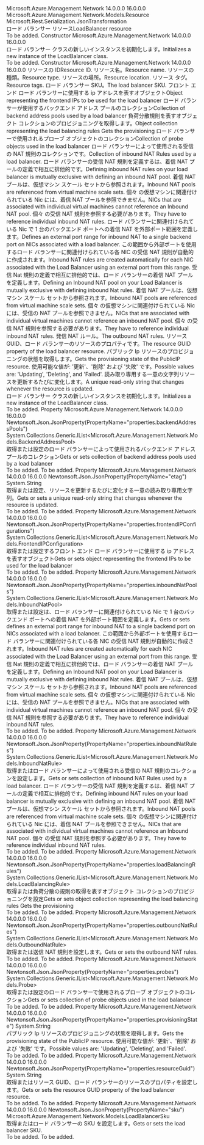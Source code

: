 <Type Name="LoadBalancer" FullName="Microsoft.Azure.Management.Network.Models.LoadBalancer">
  <TypeSignature Language="C#" Value="public class LoadBalancer : Microsoft.Azure.Management.Network.Models.Resource" />
  <TypeSignature Language="ILAsm" Value=".class public auto ansi beforefieldinit LoadBalancer extends Microsoft.Azure.Management.Network.Models.Resource" />
  <TypeSignature Language="DocId" Value="T:Microsoft.Azure.Management.Network.Models.LoadBalancer" />
  <TypeSignature Language="VB.NET" Value="Public Class LoadBalancer&#xA;Inherits Resource" />
  <TypeSignature Language="F#" Value="type LoadBalancer = class&#xA;    inherit Resource" />
  <AssemblyInfo>
    <AssemblyName>Microsoft.Azure.Management.Network</AssemblyName>
    <AssemblyVersion>14.0.0.0</AssemblyVersion>
    <AssemblyVersion>16.0.0.0</AssemblyVersion>
  </AssemblyInfo>
  <Base>
    <BaseTypeName>Microsoft.Azure.Management.Network.Models.Resource</BaseTypeName>
  </Base>
  <Interfaces />
  <Attributes>
    <Attribute>
      <AttributeName>Microsoft.Rest.Serialization.JsonTransformation</AttributeName>
    </Attribute>
  </Attributes>
  <Docs>
    <summary>
            <span data-ttu-id="11575-101">ロード バランサー リソース</span><span class="sxs-lookup"><span data-stu-id="11575-101">LoadBalancer resource</span></span>
            </summary>
    <remarks>To be added.</remarks>
  </Docs>
  <Members>
    <Member MemberName=".ctor">
      <MemberSignature Language="C#" Value="public LoadBalancer ();" />
      <MemberSignature Language="ILAsm" Value=".method public hidebysig specialname rtspecialname instance void .ctor() cil managed" />
      <MemberSignature Language="DocId" Value="M:Microsoft.Azure.Management.Network.Models.LoadBalancer.#ctor" />
      <MemberSignature Language="VB.NET" Value="Public Sub New ()" />
      <MemberType>Constructor</MemberType>
      <AssemblyInfo>
        <AssemblyName>Microsoft.Azure.Management.Network</AssemblyName>
        <AssemblyVersion>14.0.0.0</AssemblyVersion>
        <AssemblyVersion>16.0.0.0</AssemblyVersion>
      </AssemblyInfo>
      <Parameters />
      <Docs>
        <summary>
            <span data-ttu-id="11575-102">ロード バランサー クラスの新しいインスタンスを初期化します。</span><span class="sxs-lookup"><span data-stu-id="11575-102">Initializes a new instance of the LoadBalancer class.</span></span>
            </summary>
        <remarks>To be added.</remarks>
      </Docs>
    </Member>
    <Member MemberName=".ctor">
      <MemberSignature Language="C#" Value="public LoadBalancer (string id = null, string name = null, string type = null, string location = null, System.Collections.Generic.IDictionary&lt;string,string&gt; tags = null, Microsoft.Azure.Management.Network.Models.LoadBalancerSku sku = null, System.Collections.Generic.IList&lt;Microsoft.Azure.Management.Network.Models.FrontendIPConfiguration&gt; frontendIPConfigurations = null, System.Collections.Generic.IList&lt;Microsoft.Azure.Management.Network.Models.BackendAddressPool&gt; backendAddressPools = null, System.Collections.Generic.IList&lt;Microsoft.Azure.Management.Network.Models.LoadBalancingRule&gt; loadBalancingRules = null, System.Collections.Generic.IList&lt;Microsoft.Azure.Management.Network.Models.Probe&gt; probes = null, System.Collections.Generic.IList&lt;Microsoft.Azure.Management.Network.Models.InboundNatRule&gt; inboundNatRules = null, System.Collections.Generic.IList&lt;Microsoft.Azure.Management.Network.Models.InboundNatPool&gt; inboundNatPools = null, System.Collections.Generic.IList&lt;Microsoft.Azure.Management.Network.Models.OutboundNatRule&gt; outboundNatRules = null, string resourceGuid = null, string provisioningState = null, string etag = null);" />
      <MemberSignature Language="ILAsm" Value=".method public hidebysig specialname rtspecialname instance void .ctor(string id, string name, string type, string location, class System.Collections.Generic.IDictionary`2&lt;string, string&gt; tags, class Microsoft.Azure.Management.Network.Models.LoadBalancerSku sku, class System.Collections.Generic.IList`1&lt;class Microsoft.Azure.Management.Network.Models.FrontendIPConfiguration&gt; frontendIPConfigurations, class System.Collections.Generic.IList`1&lt;class Microsoft.Azure.Management.Network.Models.BackendAddressPool&gt; backendAddressPools, class System.Collections.Generic.IList`1&lt;class Microsoft.Azure.Management.Network.Models.LoadBalancingRule&gt; loadBalancingRules, class System.Collections.Generic.IList`1&lt;class Microsoft.Azure.Management.Network.Models.Probe&gt; probes, class System.Collections.Generic.IList`1&lt;class Microsoft.Azure.Management.Network.Models.InboundNatRule&gt; inboundNatRules, class System.Collections.Generic.IList`1&lt;class Microsoft.Azure.Management.Network.Models.InboundNatPool&gt; inboundNatPools, class System.Collections.Generic.IList`1&lt;class Microsoft.Azure.Management.Network.Models.OutboundNatRule&gt; outboundNatRules, string resourceGuid, string provisioningState, string etag) cil managed" />
      <MemberSignature Language="DocId" Value="M:Microsoft.Azure.Management.Network.Models.LoadBalancer.#ctor(System.String,System.String,System.String,System.String,System.Collections.Generic.IDictionary{System.String,System.String},Microsoft.Azure.Management.Network.Models.LoadBalancerSku,System.Collections.Generic.IList{Microsoft.Azure.Management.Network.Models.FrontendIPConfiguration},System.Collections.Generic.IList{Microsoft.Azure.Management.Network.Models.BackendAddressPool},System.Collections.Generic.IList{Microsoft.Azure.Management.Network.Models.LoadBalancingRule},System.Collections.Generic.IList{Microsoft.Azure.Management.Network.Models.Probe},System.Collections.Generic.IList{Microsoft.Azure.Management.Network.Models.InboundNatRule},System.Collections.Generic.IList{Microsoft.Azure.Management.Network.Models.InboundNatPool},System.Collections.Generic.IList{Microsoft.Azure.Management.Network.Models.OutboundNatRule},System.String,System.String,System.String)" />
      <MemberSignature Language="VB.NET" Value="Public Sub New (Optional id As String = null, Optional name As String = null, Optional type As String = null, Optional location As String = null, Optional tags As IDictionary(Of String, String) = null, Optional sku As LoadBalancerSku = null, Optional frontendIPConfigurations As IList(Of FrontendIPConfiguration) = null, Optional backendAddressPools As IList(Of BackendAddressPool) = null, Optional loadBalancingRules As IList(Of LoadBalancingRule) = null, Optional probes As IList(Of Probe) = null, Optional inboundNatRules As IList(Of InboundNatRule) = null, Optional inboundNatPools As IList(Of InboundNatPool) = null, Optional outboundNatRules As IList(Of OutboundNatRule) = null, Optional resourceGuid As String = null, Optional provisioningState As String = null, Optional etag As String = null)" />
      <MemberSignature Language="F#" Value="new Microsoft.Azure.Management.Network.Models.LoadBalancer : string * string * string * string * System.Collections.Generic.IDictionary&lt;string, string&gt; * Microsoft.Azure.Management.Network.Models.LoadBalancerSku * System.Collections.Generic.IList&lt;Microsoft.Azure.Management.Network.Models.FrontendIPConfiguration&gt; * System.Collections.Generic.IList&lt;Microsoft.Azure.Management.Network.Models.BackendAddressPool&gt; * System.Collections.Generic.IList&lt;Microsoft.Azure.Management.Network.Models.LoadBalancingRule&gt; * System.Collections.Generic.IList&lt;Microsoft.Azure.Management.Network.Models.Probe&gt; * System.Collections.Generic.IList&lt;Microsoft.Azure.Management.Network.Models.InboundNatRule&gt; * System.Collections.Generic.IList&lt;Microsoft.Azure.Management.Network.Models.InboundNatPool&gt; * System.Collections.Generic.IList&lt;Microsoft.Azure.Management.Network.Models.OutboundNatRule&gt; * string * string * string -&gt; Microsoft.Azure.Management.Network.Models.LoadBalancer" Usage="new Microsoft.Azure.Management.Network.Models.LoadBalancer (id, name, type, location, tags, sku, frontendIPConfigurations, backendAddressPools, loadBalancingRules, probes, inboundNatRules, inboundNatPools, outboundNatRules, resourceGuid, provisioningState, etag)" />
      <MemberType>Constructor</MemberType>
      <AssemblyInfo>
        <AssemblyName>Microsoft.Azure.Management.Network</AssemblyName>
        <AssemblyVersion>14.0.0.0</AssemblyVersion>
        <AssemblyVersion>16.0.0.0</AssemblyVersion>
      </AssemblyInfo>
      <Parameters>
        <Parameter Name="id" Type="System.String" />
        <Parameter Name="name" Type="System.String" />
        <Parameter Name="type" Type="System.String" />
        <Parameter Name="location" Type="System.String" />
        <Parameter Name="tags" Type="System.Collections.Generic.IDictionary&lt;System.String,System.String&gt;" />
        <Parameter Name="sku" Type="Microsoft.Azure.Management.Network.Models.LoadBalancerSku" />
        <Parameter Name="frontendIPConfigurations" Type="System.Collections.Generic.IList&lt;Microsoft.Azure.Management.Network.Models.FrontendIPConfiguration&gt;" />
        <Parameter Name="backendAddressPools" Type="System.Collections.Generic.IList&lt;Microsoft.Azure.Management.Network.Models.BackendAddressPool&gt;" />
        <Parameter Name="loadBalancingRules" Type="System.Collections.Generic.IList&lt;Microsoft.Azure.Management.Network.Models.LoadBalancingRule&gt;" />
        <Parameter Name="probes" Type="System.Collections.Generic.IList&lt;Microsoft.Azure.Management.Network.Models.Probe&gt;" />
        <Parameter Name="inboundNatRules" Type="System.Collections.Generic.IList&lt;Microsoft.Azure.Management.Network.Models.InboundNatRule&gt;" />
        <Parameter Name="inboundNatPools" Type="System.Collections.Generic.IList&lt;Microsoft.Azure.Management.Network.Models.InboundNatPool&gt;" />
        <Parameter Name="outboundNatRules" Type="System.Collections.Generic.IList&lt;Microsoft.Azure.Management.Network.Models.OutboundNatRule&gt;" />
        <Parameter Name="resourceGuid" Type="System.String" />
        <Parameter Name="provisioningState" Type="System.String" />
        <Parameter Name="etag" Type="System.String" />
      </Parameters>
      <Docs>
        <param name="id"><span data-ttu-id="11575-103">リソースの ID</span><span class="sxs-lookup"><span data-stu-id="11575-103">Resource ID.</span></span></param>
        <param name="name"><span data-ttu-id="11575-104">リソース名。</span><span class="sxs-lookup"><span data-stu-id="11575-104">Resource name.</span></span></param>
        <param name="type"><span data-ttu-id="11575-105">リソースの種類。</span><span class="sxs-lookup"><span data-stu-id="11575-105">Resource type.</span></span></param>
        <param name="location"><span data-ttu-id="11575-106">リソースの場所。</span><span class="sxs-lookup"><span data-stu-id="11575-106">Resource location.</span></span></param>
        <param name="tags"><span data-ttu-id="11575-107">リソース タグ。</span><span class="sxs-lookup"><span data-stu-id="11575-107">Resource tags.</span></span></param>
        <param name="sku"><span data-ttu-id="11575-108">ロード バランサー SKU。</span><span class="sxs-lookup"><span data-stu-id="11575-108">The load balancer SKU.</span></span></param>
        <param name="frontendIPConfigurations"><span data-ttu-id="11575-109">フロント エンド ロード バランサーに使用する ip アドレスを表すオブジェクト</span><span class="sxs-lookup"><span data-stu-id="11575-109">Object representing the frontend IPs to be used for the load balancer</span></span></param>
        <param name="backendAddressPools"><span data-ttu-id="11575-110">ロード バランサーが使用するバックエンド アドレス プールのコレクション</span><span class="sxs-lookup"><span data-stu-id="11575-110">Collection of backend address pools used by a load balancer</span></span></param>
        <param name="loadBalancingRules"><span data-ttu-id="11575-111">負荷分散規則を表すオブジェクト コレクションのプロビジョニングを取得します。</span><span class="sxs-lookup"><span data-stu-id="11575-111">Object collection representing the load balancing rules Gets the provisioning</span></span> </param>
        <param name="probes"><span data-ttu-id="11575-112">ロード バランサーで使用されるプローブ オブジェクトのコレクション</span><span class="sxs-lookup"><span data-stu-id="11575-112">Collection of probe objects used in the load balancer</span></span></param>
        <param name="inboundNatRules"><span data-ttu-id="11575-113">ロード バランサーによって使用される受信の NAT 規則のコレクションです。</span><span class="sxs-lookup"><span data-stu-id="11575-113">Collection of inbound NAT Rules used by a load balancer.</span></span> <span data-ttu-id="11575-114">ロード バランサーの受信 NAT 規則を定義するは、着信 NAT プールの定義で相互に排他的です。</span><span class="sxs-lookup"><span data-stu-id="11575-114">Defining inbound NAT rules on your load balancer is mutually exclusive with defining an inbound NAT pool.</span></span>
            <span data-ttu-id="11575-115">着信 NAT プールは、仮想マシン スケール セットから参照されます。</span><span class="sxs-lookup"><span data-stu-id="11575-115">Inbound NAT pools are referenced from virtual machine scale sets.</span></span>
            <span data-ttu-id="11575-116">個々 の仮想マシンに関連付けられている Nic には、着信 NAT プールを参照できません。</span><span class="sxs-lookup"><span data-stu-id="11575-116">NICs that are associated with individual virtual machines cannot reference an Inbound NAT pool.</span></span> <span data-ttu-id="11575-117">個々 の受信 NAT 規則を参照する必要があります。</span><span class="sxs-lookup"><span data-stu-id="11575-117">They have to reference individual inbound NAT rules.</span></span></param>
        <param name="inboundNatPools"><span data-ttu-id="11575-118">ロード バランサーに関連付けられている Nic で 1 台のバックエンド ポートへの着信 NAT を外部ポート範囲を定義します。</span><span class="sxs-lookup"><span data-stu-id="11575-118">Defines an external port range for inbound NAT to a single backend port on NICs associated with a load balancer.</span></span> <span data-ttu-id="11575-119">この範囲から外部ポートを使用するロード バランサーに関連付けられている各 NIC の受信 NAT 規則が自動的に作成されます。</span><span class="sxs-lookup"><span data-stu-id="11575-119">Inbound NAT rules are created automatically for each NIC associated with the Load Balancer using an external port from this range.</span></span> <span data-ttu-id="11575-120">受信 Nat 規則の定義で相互に排他的では、ロード バランサーの着信 NAT プールを定義します。</span><span class="sxs-lookup"><span data-stu-id="11575-120">Defining an Inbound NAT pool on your Load Balancer is mutually exclusive with defining inbound Nat rules.</span></span> <span data-ttu-id="11575-121">着信 NAT プールは、仮想マシン スケール セットから参照されます。</span><span class="sxs-lookup"><span data-stu-id="11575-121">Inbound NAT pools are referenced from virtual machine scale sets.</span></span> <span data-ttu-id="11575-122">個々 の仮想マシンに関連付けられている Nic には、受信の NAT プールを参照できません。</span><span class="sxs-lookup"><span data-stu-id="11575-122">NICs that are associated with individual virtual machines cannot reference an inbound NAT pool.</span></span> <span data-ttu-id="11575-123">個々 の受信 NAT 規則を参照する必要があります。</span><span class="sxs-lookup"><span data-stu-id="11575-123">They have to reference individual inbound NAT rules.</span></span></param>
        <param name="outboundNatRules"><span data-ttu-id="11575-124">発信 NAT ルール。</span><span class="sxs-lookup"><span data-stu-id="11575-124">The outbound NAT rules.</span></span></param>
        <param name="resourceGuid"><span data-ttu-id="11575-125">リソース GUID、ロード バランサーのリソースのプロパティです。</span><span class="sxs-lookup"><span data-stu-id="11575-125">The resource GUID property of the load balancer resource.</span></span></param>
        <param name="provisioningState"><span data-ttu-id="11575-126">パブリック Ip リソースのプロビジョニングの状態を取得します。</span><span class="sxs-lookup"><span data-stu-id="11575-126">Gets the provisioning state of the PublicIP resource.</span></span> <span data-ttu-id="11575-127">使用可能な値が: '更新'、'削除' および '失敗' です。</span><span class="sxs-lookup"><span data-stu-id="11575-127">Possible values are: 'Updating', 'Deleting', and 'Failed'.</span></span></param>
        <param name="etag"><span data-ttu-id="11575-128">読み取り専用する一意の文字列リソースを更新するたびに変化します。</span><span class="sxs-lookup"><span data-stu-id="11575-128">A unique read-only string that changes whenever the resource is updated.</span></span></param>
        <summary>
            <span data-ttu-id="11575-129">ロード バランサー クラスの新しいインスタンスを初期化します。</span><span class="sxs-lookup"><span data-stu-id="11575-129">Initializes a new instance of the LoadBalancer class.</span></span>
            </summary>
        <remarks>To be added.</remarks>
      </Docs>
    </Member>
    <Member MemberName="BackendAddressPools">
      <MemberSignature Language="C#" Value="public System.Collections.Generic.IList&lt;Microsoft.Azure.Management.Network.Models.BackendAddressPool&gt; BackendAddressPools { get; set; }" />
      <MemberSignature Language="ILAsm" Value=".property instance class System.Collections.Generic.IList`1&lt;class Microsoft.Azure.Management.Network.Models.BackendAddressPool&gt; BackendAddressPools" />
      <MemberSignature Language="DocId" Value="P:Microsoft.Azure.Management.Network.Models.LoadBalancer.BackendAddressPools" />
      <MemberSignature Language="VB.NET" Value="Public Property BackendAddressPools As IList(Of BackendAddressPool)" />
      <MemberSignature Language="F#" Value="member this.BackendAddressPools : System.Collections.Generic.IList&lt;Microsoft.Azure.Management.Network.Models.BackendAddressPool&gt; with get, set" Usage="Microsoft.Azure.Management.Network.Models.LoadBalancer.BackendAddressPools" />
      <MemberType>Property</MemberType>
      <AssemblyInfo>
        <AssemblyName>Microsoft.Azure.Management.Network</AssemblyName>
        <AssemblyVersion>14.0.0.0</AssemblyVersion>
        <AssemblyVersion>16.0.0.0</AssemblyVersion>
      </AssemblyInfo>
      <Attributes>
        <Attribute>
          <AttributeName>Newtonsoft.Json.JsonProperty(PropertyName="properties.backendAddressPools")</AttributeName>
        </Attribute>
      </Attributes>
      <ReturnValue>
        <ReturnType>System.Collections.Generic.IList&lt;Microsoft.Azure.Management.Network.Models.BackendAddressPool&gt;</ReturnType>
      </ReturnValue>
      <Docs>
        <summary>
            <span data-ttu-id="11575-130">取得または設定のロード バランサーによって使用されるバックエンド アドレス プールのコレクション</span><span class="sxs-lookup"><span data-stu-id="11575-130">Gets or sets collection of backend address pools used by a load balancer</span></span>
            </summary>
        <value>To be added.</value>
        <remarks>To be added.</remarks>
      </Docs>
    </Member>
    <Member MemberName="Etag">
      <MemberSignature Language="C#" Value="public string Etag { get; set; }" />
      <MemberSignature Language="ILAsm" Value=".property instance string Etag" />
      <MemberSignature Language="DocId" Value="P:Microsoft.Azure.Management.Network.Models.LoadBalancer.Etag" />
      <MemberSignature Language="VB.NET" Value="Public Property Etag As String" />
      <MemberSignature Language="F#" Value="member this.Etag : string with get, set" Usage="Microsoft.Azure.Management.Network.Models.LoadBalancer.Etag" />
      <MemberType>Property</MemberType>
      <AssemblyInfo>
        <AssemblyName>Microsoft.Azure.Management.Network</AssemblyName>
        <AssemblyVersion>14.0.0.0</AssemblyVersion>
        <AssemblyVersion>16.0.0.0</AssemblyVersion>
      </AssemblyInfo>
      <Attributes>
        <Attribute>
          <AttributeName>Newtonsoft.Json.JsonProperty(PropertyName="etag")</AttributeName>
        </Attribute>
      </Attributes>
      <ReturnValue>
        <ReturnType>System.String</ReturnType>
      </ReturnValue>
      <Docs>
        <summary>
            <span data-ttu-id="11575-131">取得または設定、リソースを更新するたびに変化する一意の読み取り専用文字列。</span><span class="sxs-lookup"><span data-stu-id="11575-131">Gets or sets a unique read-only string that changes whenever the resource is updated.</span></span>
            </summary>
        <value>To be added.</value>
        <remarks>To be added.</remarks>
      </Docs>
    </Member>
    <Member MemberName="FrontendIPConfigurations">
      <MemberSignature Language="C#" Value="public System.Collections.Generic.IList&lt;Microsoft.Azure.Management.Network.Models.FrontendIPConfiguration&gt; FrontendIPConfigurations { get; set; }" />
      <MemberSignature Language="ILAsm" Value=".property instance class System.Collections.Generic.IList`1&lt;class Microsoft.Azure.Management.Network.Models.FrontendIPConfiguration&gt; FrontendIPConfigurations" />
      <MemberSignature Language="DocId" Value="P:Microsoft.Azure.Management.Network.Models.LoadBalancer.FrontendIPConfigurations" />
      <MemberSignature Language="VB.NET" Value="Public Property FrontendIPConfigurations As IList(Of FrontendIPConfiguration)" />
      <MemberSignature Language="F#" Value="member this.FrontendIPConfigurations : System.Collections.Generic.IList&lt;Microsoft.Azure.Management.Network.Models.FrontendIPConfiguration&gt; with get, set" Usage="Microsoft.Azure.Management.Network.Models.LoadBalancer.FrontendIPConfigurations" />
      <MemberType>Property</MemberType>
      <AssemblyInfo>
        <AssemblyName>Microsoft.Azure.Management.Network</AssemblyName>
        <AssemblyVersion>14.0.0.0</AssemblyVersion>
        <AssemblyVersion>16.0.0.0</AssemblyVersion>
      </AssemblyInfo>
      <Attributes>
        <Attribute>
          <AttributeName>Newtonsoft.Json.JsonProperty(PropertyName="properties.frontendIPConfigurations")</AttributeName>
        </Attribute>
      </Attributes>
      <ReturnValue>
        <ReturnType>System.Collections.Generic.IList&lt;Microsoft.Azure.Management.Network.Models.FrontendIPConfiguration&gt;</ReturnType>
      </ReturnValue>
      <Docs>
        <summary>
            <span data-ttu-id="11575-132">取得または設定するフロント エンド ロード バランサーに使用する ip アドレスを表すオブジェクト</span><span class="sxs-lookup"><span data-stu-id="11575-132">Gets or sets object representing the frontend IPs to be used for the load balancer</span></span>
            </summary>
        <value>To be added.</value>
        <remarks>To be added.</remarks>
      </Docs>
    </Member>
    <Member MemberName="InboundNatPools">
      <MemberSignature Language="C#" Value="public System.Collections.Generic.IList&lt;Microsoft.Azure.Management.Network.Models.InboundNatPool&gt; InboundNatPools { get; set; }" />
      <MemberSignature Language="ILAsm" Value=".property instance class System.Collections.Generic.IList`1&lt;class Microsoft.Azure.Management.Network.Models.InboundNatPool&gt; InboundNatPools" />
      <MemberSignature Language="DocId" Value="P:Microsoft.Azure.Management.Network.Models.LoadBalancer.InboundNatPools" />
      <MemberSignature Language="VB.NET" Value="Public Property InboundNatPools As IList(Of InboundNatPool)" />
      <MemberSignature Language="F#" Value="member this.InboundNatPools : System.Collections.Generic.IList&lt;Microsoft.Azure.Management.Network.Models.InboundNatPool&gt; with get, set" Usage="Microsoft.Azure.Management.Network.Models.LoadBalancer.InboundNatPools" />
      <MemberType>Property</MemberType>
      <AssemblyInfo>
        <AssemblyName>Microsoft.Azure.Management.Network</AssemblyName>
        <AssemblyVersion>14.0.0.0</AssemblyVersion>
        <AssemblyVersion>16.0.0.0</AssemblyVersion>
      </AssemblyInfo>
      <Attributes>
        <Attribute>
          <AttributeName>Newtonsoft.Json.JsonProperty(PropertyName="properties.inboundNatPools")</AttributeName>
        </Attribute>
      </Attributes>
      <ReturnValue>
        <ReturnType>System.Collections.Generic.IList&lt;Microsoft.Azure.Management.Network.Models.InboundNatPool&gt;</ReturnType>
      </ReturnValue>
      <Docs>
        <summary>
            <span data-ttu-id="11575-133">取得または設定は、ロード バランサーに関連付けられている Nic で 1 台のバックエンド ポートへの着信 NAT を外部ポート範囲を定義します。</span><span class="sxs-lookup"><span data-stu-id="11575-133">Gets or sets defines an external port range for inbound NAT to a single backend port on NICs associated with a load balancer.</span></span>
            <span data-ttu-id="11575-134">この範囲から外部ポートを使用するロード バランサーに関連付けられている各 NIC の受信 NAT 規則が自動的に作成されます。</span><span class="sxs-lookup"><span data-stu-id="11575-134">Inbound NAT rules are created automatically for each NIC associated with the Load Balancer using an external port from this range.</span></span>
            <span data-ttu-id="11575-135">受信 Nat 規則の定義で相互に排他的では、ロード バランサーの着信 NAT プールを定義します。</span><span class="sxs-lookup"><span data-stu-id="11575-135">Defining an Inbound NAT pool on your Load Balancer is mutually exclusive with defining inbound Nat rules.</span></span> <span data-ttu-id="11575-136">着信 NAT プールは、仮想マシン スケール セットから参照されます。</span><span class="sxs-lookup"><span data-stu-id="11575-136">Inbound NAT pools are referenced from virtual machine scale sets.</span></span> <span data-ttu-id="11575-137">個々 の仮想マシンに関連付けられている Nic には、受信の NAT プールを参照できません。</span><span class="sxs-lookup"><span data-stu-id="11575-137">NICs that are associated with individual virtual machines cannot reference an inbound NAT pool.</span></span> <span data-ttu-id="11575-138">個々 の受信 NAT 規則を参照する必要があります。</span><span class="sxs-lookup"><span data-stu-id="11575-138">They have to reference individual inbound NAT rules.</span></span>
            </summary>
        <value>To be added.</value>
        <remarks>To be added.</remarks>
      </Docs>
    </Member>
    <Member MemberName="InboundNatRules">
      <MemberSignature Language="C#" Value="public System.Collections.Generic.IList&lt;Microsoft.Azure.Management.Network.Models.InboundNatRule&gt; InboundNatRules { get; set; }" />
      <MemberSignature Language="ILAsm" Value=".property instance class System.Collections.Generic.IList`1&lt;class Microsoft.Azure.Management.Network.Models.InboundNatRule&gt; InboundNatRules" />
      <MemberSignature Language="DocId" Value="P:Microsoft.Azure.Management.Network.Models.LoadBalancer.InboundNatRules" />
      <MemberSignature Language="VB.NET" Value="Public Property InboundNatRules As IList(Of InboundNatRule)" />
      <MemberSignature Language="F#" Value="member this.InboundNatRules : System.Collections.Generic.IList&lt;Microsoft.Azure.Management.Network.Models.InboundNatRule&gt; with get, set" Usage="Microsoft.Azure.Management.Network.Models.LoadBalancer.InboundNatRules" />
      <MemberType>Property</MemberType>
      <AssemblyInfo>
        <AssemblyName>Microsoft.Azure.Management.Network</AssemblyName>
        <AssemblyVersion>14.0.0.0</AssemblyVersion>
        <AssemblyVersion>16.0.0.0</AssemblyVersion>
      </AssemblyInfo>
      <Attributes>
        <Attribute>
          <AttributeName>Newtonsoft.Json.JsonProperty(PropertyName="properties.inboundNatRules")</AttributeName>
        </Attribute>
      </Attributes>
      <ReturnValue>
        <ReturnType>System.Collections.Generic.IList&lt;Microsoft.Azure.Management.Network.Models.InboundNatRule&gt;</ReturnType>
      </ReturnValue>
      <Docs>
        <summary>
            <span data-ttu-id="11575-139">取得またはロード バランサーによって使用される受信の NAT 規則のコレクションを設定します。</span><span class="sxs-lookup"><span data-stu-id="11575-139">Gets or sets collection of inbound NAT Rules used by a load balancer.</span></span> <span data-ttu-id="11575-140">ロード バランサーの受信 NAT 規則を定義するは、着信 NAT プールの定義で相互に排他的です。</span><span class="sxs-lookup"><span data-stu-id="11575-140">Defining inbound NAT rules on your load balancer is mutually exclusive with defining an inbound NAT pool.</span></span> <span data-ttu-id="11575-141">着信 NAT プールは、仮想マシン スケール セットから参照されます。</span><span class="sxs-lookup"><span data-stu-id="11575-141">Inbound NAT pools are referenced from virtual machine scale sets.</span></span> <span data-ttu-id="11575-142">個々 の仮想マシンに関連付けられている Nic には、着信 NAT プールを参照できません。</span><span class="sxs-lookup"><span data-stu-id="11575-142">NICs that are associated with individual virtual machines cannot reference an Inbound NAT pool.</span></span> <span data-ttu-id="11575-143">個々 の受信 NAT 規則を参照する必要があります。</span><span class="sxs-lookup"><span data-stu-id="11575-143">They have to reference individual inbound NAT rules.</span></span>
            </summary>
        <value>To be added.</value>
        <remarks>To be added.</remarks>
      </Docs>
    </Member>
    <Member MemberName="LoadBalancingRules">
      <MemberSignature Language="C#" Value="public System.Collections.Generic.IList&lt;Microsoft.Azure.Management.Network.Models.LoadBalancingRule&gt; LoadBalancingRules { get; set; }" />
      <MemberSignature Language="ILAsm" Value=".property instance class System.Collections.Generic.IList`1&lt;class Microsoft.Azure.Management.Network.Models.LoadBalancingRule&gt; LoadBalancingRules" />
      <MemberSignature Language="DocId" Value="P:Microsoft.Azure.Management.Network.Models.LoadBalancer.LoadBalancingRules" />
      <MemberSignature Language="VB.NET" Value="Public Property LoadBalancingRules As IList(Of LoadBalancingRule)" />
      <MemberSignature Language="F#" Value="member this.LoadBalancingRules : System.Collections.Generic.IList&lt;Microsoft.Azure.Management.Network.Models.LoadBalancingRule&gt; with get, set" Usage="Microsoft.Azure.Management.Network.Models.LoadBalancer.LoadBalancingRules" />
      <MemberType>Property</MemberType>
      <AssemblyInfo>
        <AssemblyName>Microsoft.Azure.Management.Network</AssemblyName>
        <AssemblyVersion>14.0.0.0</AssemblyVersion>
        <AssemblyVersion>16.0.0.0</AssemblyVersion>
      </AssemblyInfo>
      <Attributes>
        <Attribute>
          <AttributeName>Newtonsoft.Json.JsonProperty(PropertyName="properties.loadBalancingRules")</AttributeName>
        </Attribute>
      </Attributes>
      <ReturnValue>
        <ReturnType>System.Collections.Generic.IList&lt;Microsoft.Azure.Management.Network.Models.LoadBalancingRule&gt;</ReturnType>
      </ReturnValue>
      <Docs>
        <summary>
            <span data-ttu-id="11575-144">取得または負荷分散の規則の取得を表すオブジェクト コレクションのプロビジョニングを設定</span><span class="sxs-lookup"><span data-stu-id="11575-144">Gets or sets object collection representing the load balancing rules Gets the provisioning</span></span>
            </summary>
        <value>To be added.</value>
        <remarks>To be added.</remarks>
      </Docs>
    </Member>
    <Member MemberName="OutboundNatRules">
      <MemberSignature Language="C#" Value="public System.Collections.Generic.IList&lt;Microsoft.Azure.Management.Network.Models.OutboundNatRule&gt; OutboundNatRules { get; set; }" />
      <MemberSignature Language="ILAsm" Value=".property instance class System.Collections.Generic.IList`1&lt;class Microsoft.Azure.Management.Network.Models.OutboundNatRule&gt; OutboundNatRules" />
      <MemberSignature Language="DocId" Value="P:Microsoft.Azure.Management.Network.Models.LoadBalancer.OutboundNatRules" />
      <MemberSignature Language="VB.NET" Value="Public Property OutboundNatRules As IList(Of OutboundNatRule)" />
      <MemberSignature Language="F#" Value="member this.OutboundNatRules : System.Collections.Generic.IList&lt;Microsoft.Azure.Management.Network.Models.OutboundNatRule&gt; with get, set" Usage="Microsoft.Azure.Management.Network.Models.LoadBalancer.OutboundNatRules" />
      <MemberType>Property</MemberType>
      <AssemblyInfo>
        <AssemblyName>Microsoft.Azure.Management.Network</AssemblyName>
        <AssemblyVersion>14.0.0.0</AssemblyVersion>
        <AssemblyVersion>16.0.0.0</AssemblyVersion>
      </AssemblyInfo>
      <Attributes>
        <Attribute>
          <AttributeName>Newtonsoft.Json.JsonProperty(PropertyName="properties.outboundNatRules")</AttributeName>
        </Attribute>
      </Attributes>
      <ReturnValue>
        <ReturnType>System.Collections.Generic.IList&lt;Microsoft.Azure.Management.Network.Models.OutboundNatRule&gt;</ReturnType>
      </ReturnValue>
      <Docs>
        <summary>
            <span data-ttu-id="11575-145">取得または送信 NAT 規則を設定します。</span><span class="sxs-lookup"><span data-stu-id="11575-145">Gets or sets the outbound NAT rules.</span></span>
            </summary>
        <value>To be added.</value>
        <remarks>To be added.</remarks>
      </Docs>
    </Member>
    <Member MemberName="Probes">
      <MemberSignature Language="C#" Value="public System.Collections.Generic.IList&lt;Microsoft.Azure.Management.Network.Models.Probe&gt; Probes { get; set; }" />
      <MemberSignature Language="ILAsm" Value=".property instance class System.Collections.Generic.IList`1&lt;class Microsoft.Azure.Management.Network.Models.Probe&gt; Probes" />
      <MemberSignature Language="DocId" Value="P:Microsoft.Azure.Management.Network.Models.LoadBalancer.Probes" />
      <MemberSignature Language="VB.NET" Value="Public Property Probes As IList(Of Probe)" />
      <MemberSignature Language="F#" Value="member this.Probes : System.Collections.Generic.IList&lt;Microsoft.Azure.Management.Network.Models.Probe&gt; with get, set" Usage="Microsoft.Azure.Management.Network.Models.LoadBalancer.Probes" />
      <MemberType>Property</MemberType>
      <AssemblyInfo>
        <AssemblyName>Microsoft.Azure.Management.Network</AssemblyName>
        <AssemblyVersion>14.0.0.0</AssemblyVersion>
        <AssemblyVersion>16.0.0.0</AssemblyVersion>
      </AssemblyInfo>
      <Attributes>
        <Attribute>
          <AttributeName>Newtonsoft.Json.JsonProperty(PropertyName="properties.probes")</AttributeName>
        </Attribute>
      </Attributes>
      <ReturnValue>
        <ReturnType>System.Collections.Generic.IList&lt;Microsoft.Azure.Management.Network.Models.Probe&gt;</ReturnType>
      </ReturnValue>
      <Docs>
        <summary>
            <span data-ttu-id="11575-146">取得または設定のロード バランサーで使用されるプローブ オブジェクトのコレクション</span><span class="sxs-lookup"><span data-stu-id="11575-146">Gets or sets collection of probe objects used in the load balancer</span></span>
            </summary>
        <value>To be added.</value>
        <remarks>To be added.</remarks>
      </Docs>
    </Member>
    <Member MemberName="ProvisioningState">
      <MemberSignature Language="C#" Value="public string ProvisioningState { get; set; }" />
      <MemberSignature Language="ILAsm" Value=".property instance string ProvisioningState" />
      <MemberSignature Language="DocId" Value="P:Microsoft.Azure.Management.Network.Models.LoadBalancer.ProvisioningState" />
      <MemberSignature Language="VB.NET" Value="Public Property ProvisioningState As String" />
      <MemberSignature Language="F#" Value="member this.ProvisioningState : string with get, set" Usage="Microsoft.Azure.Management.Network.Models.LoadBalancer.ProvisioningState" />
      <MemberType>Property</MemberType>
      <AssemblyInfo>
        <AssemblyName>Microsoft.Azure.Management.Network</AssemblyName>
        <AssemblyVersion>14.0.0.0</AssemblyVersion>
        <AssemblyVersion>16.0.0.0</AssemblyVersion>
      </AssemblyInfo>
      <Attributes>
        <Attribute>
          <AttributeName>Newtonsoft.Json.JsonProperty(PropertyName="properties.provisioningState")</AttributeName>
        </Attribute>
      </Attributes>
      <ReturnValue>
        <ReturnType>System.String</ReturnType>
      </ReturnValue>
      <Docs>
        <summary>
            <span data-ttu-id="11575-147">パブリック Ip リソースのプロビジョニングの状態を取得します。</span><span class="sxs-lookup"><span data-stu-id="11575-147">Gets the provisioning state of the PublicIP resource.</span></span> <span data-ttu-id="11575-148">使用可能な値が: '更新'、'削除' および '失敗' です。</span><span class="sxs-lookup"><span data-stu-id="11575-148">Possible values are: 'Updating', 'Deleting', and 'Failed'.</span></span>
            </summary>
        <value>To be added.</value>
        <remarks>To be added.</remarks>
      </Docs>
    </Member>
    <Member MemberName="ResourceGuid">
      <MemberSignature Language="C#" Value="public string ResourceGuid { get; set; }" />
      <MemberSignature Language="ILAsm" Value=".property instance string ResourceGuid" />
      <MemberSignature Language="DocId" Value="P:Microsoft.Azure.Management.Network.Models.LoadBalancer.ResourceGuid" />
      <MemberSignature Language="VB.NET" Value="Public Property ResourceGuid As String" />
      <MemberSignature Language="F#" Value="member this.ResourceGuid : string with get, set" Usage="Microsoft.Azure.Management.Network.Models.LoadBalancer.ResourceGuid" />
      <MemberType>Property</MemberType>
      <AssemblyInfo>
        <AssemblyName>Microsoft.Azure.Management.Network</AssemblyName>
        <AssemblyVersion>14.0.0.0</AssemblyVersion>
        <AssemblyVersion>16.0.0.0</AssemblyVersion>
      </AssemblyInfo>
      <Attributes>
        <Attribute>
          <AttributeName>Newtonsoft.Json.JsonProperty(PropertyName="properties.resourceGuid")</AttributeName>
        </Attribute>
      </Attributes>
      <ReturnValue>
        <ReturnType>System.String</ReturnType>
      </ReturnValue>
      <Docs>
        <summary>
            <span data-ttu-id="11575-149">取得またはリソース GUID、ロード バランサーのリソースのプロパティを設定します。</span><span class="sxs-lookup"><span data-stu-id="11575-149">Gets or sets the resource GUID property of the load balancer resource.</span></span>
            </summary>
        <value>To be added.</value>
        <remarks>To be added.</remarks>
      </Docs>
    </Member>
    <Member MemberName="Sku">
      <MemberSignature Language="C#" Value="public Microsoft.Azure.Management.Network.Models.LoadBalancerSku Sku { get; set; }" />
      <MemberSignature Language="ILAsm" Value=".property instance class Microsoft.Azure.Management.Network.Models.LoadBalancerSku Sku" />
      <MemberSignature Language="DocId" Value="P:Microsoft.Azure.Management.Network.Models.LoadBalancer.Sku" />
      <MemberSignature Language="VB.NET" Value="Public Property Sku As LoadBalancerSku" />
      <MemberSignature Language="F#" Value="member this.Sku : Microsoft.Azure.Management.Network.Models.LoadBalancerSku with get, set" Usage="Microsoft.Azure.Management.Network.Models.LoadBalancer.Sku" />
      <MemberType>Property</MemberType>
      <AssemblyInfo>
        <AssemblyName>Microsoft.Azure.Management.Network</AssemblyName>
        <AssemblyVersion>14.0.0.0</AssemblyVersion>
        <AssemblyVersion>16.0.0.0</AssemblyVersion>
      </AssemblyInfo>
      <Attributes>
        <Attribute>
          <AttributeName>Newtonsoft.Json.JsonProperty(PropertyName="sku")</AttributeName>
        </Attribute>
      </Attributes>
      <ReturnValue>
        <ReturnType>Microsoft.Azure.Management.Network.Models.LoadBalancerSku</ReturnType>
      </ReturnValue>
      <Docs>
        <summary>
            <span data-ttu-id="11575-150">取得またはロード バランサーの SKU を設定します。</span><span class="sxs-lookup"><span data-stu-id="11575-150">Gets or sets the load balancer SKU.</span></span>
            </summary>
        <value>To be added.</value>
        <remarks>To be added.</remarks>
      </Docs>
    </Member>
  </Members>
</Type>